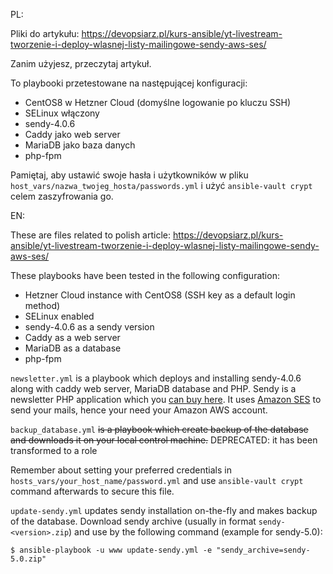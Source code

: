 PL:

Pliki do artykułu: https://devopsiarz.pl/kurs-ansible/yt-livestream-tworzenie-i-deploy-wlasnej-listy-mailingowe-sendy-aws-ses/

Zanim użyjesz, przeczytaj artykuł. 

To playbooki przetestowane na następującej konfiguracji:

- CentOS8 w Hetzner Cloud (domyślne logowanie po kluczu SSH)
- SELinux włączony
- sendy-4.0.6
- Caddy jako web server
- MariaDB jako baza danych
- php-fpm

Pamiętaj, aby ustawić swoje hasła i użytkowników w pliku `host_vars/nazwa_twojeg_hosta/passwords.yml` i użyć 
`ansible-vault crypt` celem zaszyfrowania go.

EN:

These are files related to polish article: https://devopsiarz.pl/kurs-ansible/yt-livestream-tworzenie-i-deploy-wlasnej-listy-mailingowe-sendy-aws-ses/

These playbooks have been tested in the following configuration:

- Hetzner Cloud instance with CentOS8 (SSH key as a default login method)
- SELinux enabled
- sendy-4.0.6 as a sendy version
- Caddy as a web server
- MariaDB as a database
- php-fpm

`newsletter.yml` is a playbook which deploys and installing sendy-4.0.6 along with caddy 
web server, MariaDB database and PHP. Sendy is a newsletter PHP application which you [can buy here](https://sendy.co). 
It uses [Amazon SES](https://docs.aws.amazon.com/ses/latest/DeveloperGuide/Welcome.html) to send your mails, hence your need 
your Amazon AWS account.

`backup_database.yml` ~~is a playbook which create backup of the database and downloads it on your local control machine.~~ DEPRECATED: it has been transformed to a role

Remember about setting your preferred credentials in `hosts_vars/your_host_name/password.yml` and use 
`ansible-vault crypt` command afterwards to secure this file.

`update-sendy.yml` updates sendy installation on-the-fly and makes backup of the database. Download sendy archive (usually in format `sendy-<version>.zip`) and use by the following command (example for sendy-5.0):

`$ ansible-playbook -u www update-sendy.yml -e "sendy_archive=sendy-5.0.zip"`